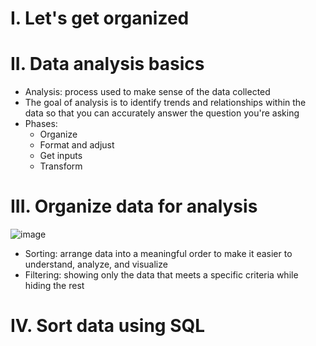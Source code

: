 # I. Let's get organized
# II. Data analysis basics
- Analysis: process used to make sense of the data collected
- The goal of analysis is to identify trends and relationships within the data so that you can accurately answer the question you're asking
- Phases:
    + Organize
    + Format and adjust
    + Get inputs
    + Transform
# III. Organize data for analysis
![image](https://github.com/Chinatsu28/Google-Data-Analytics-Professional-Certificate/assets/111115952/88de6adf-1bc1-42f5-95bc-67cc1a914457)
- Sorting: arrange data into a meaningful order to make it easier to understand, analyze, and visualize
- Filtering: showing only the data that meets a specific criteria while hiding the rest
# IV. Sort data using SQL